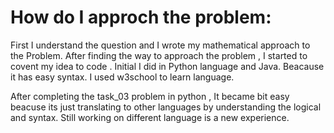 # How do I approch the problem:

First I understand the question and I wrote my mathematical approach to the Problem. After finding the way to approach the problem , I started to covent my idea to code . Initial I did in Python language and Java. Beacause it has easy syntax. I used w3school to learn language.

After completing the task_03 problem in python , It became bit easy beacuse its just translating to other languages by understanding the logical and syntax. Still working on different language is a new experience.
